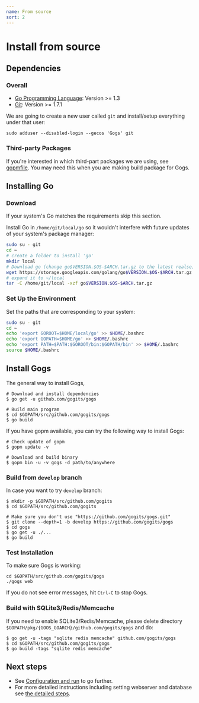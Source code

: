 ```yaml
---
name: From source
sort: 2
---
```


# Install from source

## Dependencies

### Overall

- [Go Programming Language](http://golang.org): Version >= 1.3
- [Git](http://git-scm.com): Version >= 1.7.1

We are going to create a new user called `git` and install/setup everything under that user:

`sudo adduser --disabled-login --gecos 'Gogs' git`

### Third-party Packages

If you're interested in which third-part packages we are using, see [gopmfile](https://github.com/gogits/gogs/blob/master/.gopmfile). You may need this when you are making build package for Gogs.

## Installing Go

### Download

If your system's Go matches the requirements skip this section.

Install Go in `/home/git/local/go` so it wouldn't interfere with future updates of your system's package manager:

```bash
sudo su - git
cd ~
# create a folder to install 'go'
mkdir local
# Download go (change go$VERSION.$OS-$ARCH.tar.gz to the latest realse)
wget https://storage.googleapis.com/golang/go$VERSION.$OS-$ARCH.tar.gz
# expand it to ~/local
tar -C /home/git/local -xzf go$VERSION.$OS-$ARCH.tar.gz
```

### Set Up the Environment

Set the paths that are corresponding to your system:

```bash
sudo su - git
cd ~
echo 'export GOROOT=$HOME/local/go' >> $HOME/.bashrc
echo 'export GOPATH=$HOME/go' >> $HOME/.bashrc
echo 'export PATH=$PATH:$GOROOT/bin:$GOPATH/bin' >> $HOME/.bashrc
source $HOME/.bashrc
```

## Install Gogs

The general way to install Gogs, 

```
# Download and install dependencies
$ go get -u github.com/gogits/gogs

# Build main program
$ cd $GOPATH/src/github.com/gogits/gogs
$ go build
```

If you have gopm available, you can try the following way to install Gogs:

```
# Check update of gopm
$ gopm update -v

# Download and build binary
$ gopm bin -u -v gogs -d path/to/anywhere
```

### Build from `develop` branch

In case you want to try `develop` branch:

```
$ mkdir -p $GOPATH/src/github.com/gogits
$ cd $GOPATH/src/github.com/gogits

# Make sure you don't use "https://github.com/gogits/gogs.git"
$ git clone --depth=1 -b develop https://github.com/gogits/gogs
$ cd gogs
$ go get -u ./...
$ go build
```

### Test Installation

To make sure Gogs is working:

```
cd $GOPATH/src/github.com/gogits/gogs
./gogs web
```

If you do not see error messages, hit `Ctrl-C` to stop Gogs.

### Build with SQLite3/Redis/Memcache

If you need to enable SQLite3/Redis/Memcache, please delete directory `$GOPATH/pkg/{GOOS_GOARCH}/github.com/gogits/gogs` and do:

```
$ go get -u -tags "sqlite redis memcache" github.com/gogits/gogs
$ cd $GOPATH/src/github.com/gogits/gogs
$ go build -tags "sqlite redis memcache"
```

## Next steps

- See [Configuration and run](/docs/installation/configuration_and_run) to go further.
- For more detailed instructions including setting webserver and database see [the detailed steps](/docs/advanced/configuration_for_source_builds).
